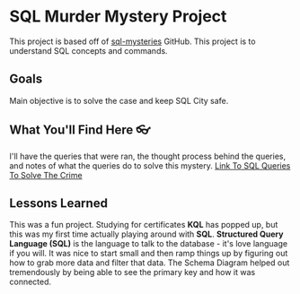 # SQL Murder Mystery Project

This project is based off of [sql-mysteries](https://github.com/NUKnightLab/sql-mysteries?tab=readme-ov-file#sql-murder-mystery) GitHub. This project is to understand SQL concepts and commands. 

## Goals
Main objective is to solve the case and keep SQL City safe. 

## What You'll Find Here 👓
I'll have the queries that were ran, the thought process behind the queries, and notes of what the queries do to solve this mystery. [Link To SQL Queries To Solve The Crime](investigation.sql)

## Lessons Learned
This was a fun project. Studying for certificates **KQL** has popped up, but this was my first time actually playing around with **SQL**. **Structured Query Language (SQL)** is the language to talk to the database - it's love language if you will. It was nice to start small and then ramp things up by figuring out how to grab more data and filter that data. The Schema Diagram helped out tremendously by being able to see the primary key and how it was connected. 
